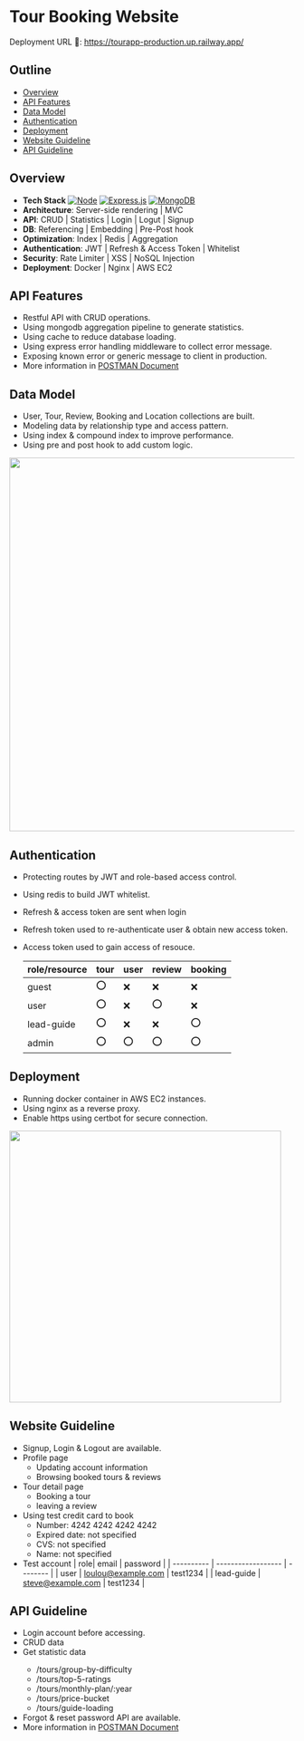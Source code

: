 # Tour Booking Website

Deployment URL 🥾:
https://tourapp-production.up.railway.app/

## Outline

- [Overview](#overview)
- [API Features](#api-features)
- [Data Model](#data-model)
- [Authentication](#authentication)
- [Deployment](#deployment)
- [Website Guideline](#website-guideline)
- [API Guideline](#API-Guideline)

## Overview

- **Tech Stack**
  [![Node](https://img.shields.io/badge/Node.js-43853D.svg?logo=node.js&logoColor=white)](https://nodejs.org/docs/latest/api/)
  [![Express.js](https://img.shields.io/badge/express.js-%23404d59.svg?style=for-the-badge&logo=express&logoColor=%2361DAFB)](https://expressjs.com/)
  [![MongoDB](https://img.shields.io/badge/MongoDB-4ea94b.svg?logo=mongodb&logoColor=white)](https://www.mongodb.com/docs/)
- **Architecture**: Server-side rendering | MVC
- **API**: CRUD | Statistics | Login | Logut | Signup
- **DB**: Referencing | Embedding | Pre-Post hook
- **Optimization**: Index | Redis | Aggregation
- **Authentication**: JWT | Refresh & Access Token | Whitelist
- **Security**: Rate Limiter | XSS | NoSQL Injection
- **Deployment**: Docker | Nginx | AWS EC2

## API Features

- Restful API with CRUD operations.
- Using mongodb aggregation pipeline to generate statistics.
- Using cache to reduce database loading.
- Using express error handling middleware to collect error message.
- Exposing known error or generic message to client in production.
  <li>More information in <a href="https://documenter.getpostman.com/view/36501836/2sA3s4jq31">POSTMAN Document</a></li>
</ul>

## Data Model

- User, Tour, Review, Booking and Location collections are built.
- Modeling data by relationship type and access pattern.
- Using index & compound index to improve performance.
- Using pre and post hook to add custom logic.

<img src="https://i.imgur.com/RXmQ1lW.png" width="660px"></img>

## Authentication

- Protecting routes by JWT and role-based access control.
- Using redis to build JWT whitelist.
- Refresh & access token are sent when login
- Refresh token used to re-authenticate user & obtain new access token.
- Access token used to gain access of resouce.

  | role/resource | tour | user | review | booking |
  | ------------- | ---- | ---- | ------ | ------- |
  | guest         | ⭕   | ❌   | ❌     | ❌      |
  | user          | ⭕   | ❌   | ⭕     | ❌      |
  | lead-guide    | ⭕   | ❌   | ❌     | ⭕      |
  | admin         | ⭕   | ⭕   | ⭕     | ⭕      |

## Deployment

- Running docker container in AWS EC2 instances.
- Using nginx as a reverse proxy.
- Enable https using certbot for secure connection.

<img src="https://i.imgur.com/MhHkr0w.jpeg" width="480px"></img>

## Website Guideline

- Signup, Login & Logout are available.
- Profile page
  - Updating account information
  - Browsing booked tours & reviews
- Tour detail page
  - Booking a tour
  - leaving a review
- Using test credit card to book
  - Number: 4242 4242 4242 4242
  - Expired date: not specified
  - CVS: not specified
  - Name: not specified
- Test account
  | role| email | password |
  | ---------- | ------------------ | -------- |
  | user | loulou@example.com | test1234 |
  | lead-guide | steve@example.com | test1234 |

## API Guideline

<ul>
  <li>Login account before accessing.</li>
  <li>CRUD data</li>
  <li>Get statistic data</li>
    <ul>
    <li>/tours/group-by-difficulty</li>
    <li>/tours/top-5-ratings</li>
    <li>/tours/monthly-plan/:year</li>
    <li>/tours/price-bucket</li>
    <li>/tours/guide-loading</li>
    </ul>
  <li>Forgot & reset password API are available.</li>
  <li>More information in <a href="https://documenter.getpostman.com/view/36501836/2sA3s4jq31">POSTMAN Document</a></li>
</ul>
